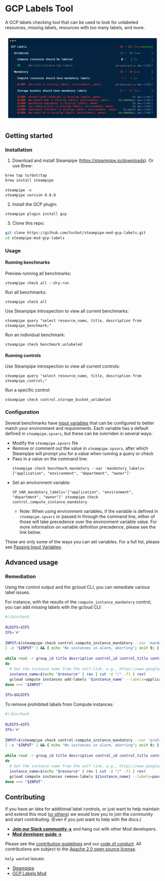 # GCP Labels Tool

A GCP labels checking tool that can be used to look for unlabeled resources, missing labels, resources with too many labels, and more.

![image](https://raw.githubusercontent.com/turbot/steampipe-mod-gcp-labels/main/docs/gcp_labels_mod_terminal.png)

## Getting started

### Installation

1) Download and install Steampipe (https://steampipe.io/downloads). Or use Brew:

```shell
brew tap turbot/tap
brew install steampipe

steampipe -v
steampipe version 0.8.0
```

2) Install the GCP plugin:
```shell
steampipe plugin install gcp
```

3) Clone this repo:
```sh
git clone https://github.com/turbot/steampipe-mod-gcp-labels.git
cd steampipe-mod-gcp-labels
```

### Usage

#### Running benchmarks

Preview running all benchmarks:
```shell
steampipe check all --dry-run
```

Run all benchmarks:
```shell
steampipe check all
```

Use Steampipe introspection to view all current benchmarks:
```shell
steampipe query "select resource_name, title, description from steampipe_benchmark;"
```

Run an individual benchmark:
```shell
steampipe check benchmark.unlabeled
```

#### Running controls

Use Steampipe introspection to view all current controls:
```shell
steampipe query "select resource_name, title, description from steampipe_control;"
```

Run a specific control:
```shell
steampipe check control.storage_bucket_unlabeled
```

### Configuration

Several benchmarks have [input variables](https://steampipe.io/docs/using-steampipe/mod-variables) that can be configured to better match your environment and requirements. Each variable has a default defined in `steampipe.spvars`, but these can be overriden in several ways:

- Modify the `steampipe.spvars` file
- Remove or comment out the value in `steampipe.spvars`, after which Steampipe will prompt you for a value when running a query or check
- Pass in a value on the command line:
  ```shell
  steampipe check benchmark.mandatory --var 'mandatory_labels=["application", "environment", "department", "owner"]'
  ```
- Set an environment variable:
  ```shell
  SP_VAR_mandatory_labels='["application", "environment", "department", "owner"]' steampipe check control.compute_instance_mandatory
  ```
  - Note: When using environment variables, if the variable is defined in `steampipe.spvars` or passed in through the command line, either of those will take precedence over the environment variable value. For more information on variable definition precedence, please see the link below.

These are only some of the ways you can set variables. For a full list, please see [Passing Input Variables](https://steampipe.io/docs/using-steampipe/mod-variables#passing-input-variables).

## Advanced usage

### Remediation

Using the control output and the gcloud CLI, you can remediate various label issues.

For instance, with the results of the `compute_instance_mandatory` control, you can add missing labels with the gcloud CLI:

```bash
#!/bin/bash

OLDIFS=$IFS
IFS='#'

INPUT=$(steampipe check control.compute_instance_mandatory --var 'mandatory_labels=["application"]' --output csv --header=false --separator '#' | grep 'alarm')
[ -z "$INPUT" ] && { echo "No instances in alarm, aborting"; exit 0; }

while read -r group_id title description control_id control_title control_description reason resource status location project
do
  # Get the instance name from the self-link, e.g., https://www.googleapis.com/compute/v1/projects/my-project/zones/us-central1-a/instances/my-instance
  instance_name=$(echo "$resource" | rev | cut -d "/" -f1 | rev)
  gcloud compute instances add-labels "$instance_name" --labels=application=my_application --zone=${location}
done <<< "$INPUT"

IFS=$OLDIFS
```

To remove prohibited labels from Compute instances:
```bash
#!/bin/bash

OLDIFS=$IFS
IFS='#'

INPUT=$(steampipe check control.compute_instance_mandatory --var 'prohibited_labels=["password"]' --output csv --header=false --separator '#' | grep 'alarm')
[ -z "$INPUT" ] && { echo "No instances in alarm, aborting"; exit 0; }

while read -r group_id title description control_id control_title control_description reason resource status location project
do
  # Get the instance name from the self-link, e.g., https://www.googleapis.com/compute/v1/projects/my-project/zones/us-central1-a/instances/my-instance
  instance_name=$(echo "$resource" | rev | cut -d "/" -f1 | rev)
  gcloud compute instances remove-labels ${instance_name} --labels=password --zone=${location}
done <<< "$INPUT"
```

## Contributing

If you have an idea for additional label controls, or just want to help maintain and extend this mod ([or others](https://github.com/topics/steampipe-mod)) we would love you to join the community and start contributing. (Even if you just want to help with the docs.)

- **[Join our Slack community →](https://join.slack.com/t/steampipe/shared_invite/zt-oij778tv-lYyRTWOTMQYBVAbtPSWs3g)** and hang out with other Mod developers.
- **[Mod developer guide →](https://steampipe.io/docs/steampipe-mods/writing-mods.md)**

Please see the [contribution guidelines](https://github.com/turbot/steampipe/blob/main/CONTRIBUTING.md) and our [code of conduct](https://github.com/turbot/steampipe/blob/main/CODE_OF_CONDUCT.md). All contributions are subject to the [Apache 2.0 open source license](https://github.com/turbot/steampipe-mod-gcp-labels/blob/main/LICENSE).

`help wanted` issues:
- [Steampipe](https://github.com/turbot/steampipe/labels/help%20wanted)
- [GCP Labels Mod](https://github.com/turbot/steampipe-mod-gcp-labels/labels/help%20wanted)

